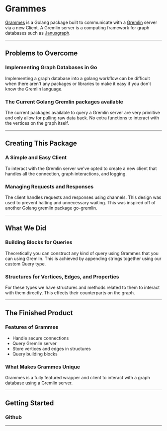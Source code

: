 <!-- STAR (situation, task, action, result) -->

# Grammes

[Grammes](http://www.github.com/northwesternmutual/grammes) is a Golang package built to communicate with a [Gremlin](http://tinkerpop.apache.org/) server via a new Client. A Gremlin server is a computing framework for graph databases such as [Janusgraph](http://janusgraph.org/).

---

<!-- The Situation -->

## Problems to Overcome

### Implementing Graph Databases in Go

Implementing a graph database into a golang workflow can be difficult when there aren't any packages or libraries to make it easy if you don't know the Gremlin language.

### The Current Golang Gremlin packages available

The current packages available to query a Gremlin server are very primitive and only allow for pulling raw data back. No extra functions to interact with the vertices on the graph itself.

---

<!-- The Task -->

## Creating This Package

### A Simple and Easy Client

To interact with the Gremlin server we've opted to create a new client that handles all the connection, graph interactions, and logging.

### Managing Requests and Responses

The client handles requests and responses using channels. This design was used to prevent halting and unnecessary waiting. This was inspired off of another Golang gremlin package go-gremlin.

---

<!-- The Action -->

## What We Did

### Building Blocks for Queries

Theoretically you can construct any kind of query using Grammes that you can using Gremlin. This is achieved by appending strings together using our custom Query type.

### Structures for Vertices, Edges, and Properties

For these types we have structures and methods related to them to interact with them directly. This effects their counterparts on the graph.

---

<!-- The Result -->

## The Finished Product

### Features of Grammes

* Handle secure connections
* Query Gremlin server
* Store vertices and edges in structures
* Query building blocks

### What Makes Grammes Unique

Grammes is a fully featured wrapper and client to interact with a graph database using a Gremlin server.

---

## Getting Started

### Github

---